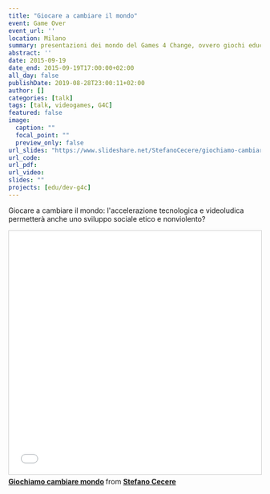 ```yaml
---
title: "Giocare a cambiare il mondo"
event: Game Over
event_url: ''
location: Milano
summary: presentazioni dei mondo del Games 4 Change, ovvero giochi educativi e di impatto sociale
abstract: ''
date: 2015-09-19
date_end: 2015-09-19T17:00:00+02:00
all_day: false
publishDate: 2019-08-28T23:00:11+02:00
author: []
categories: [talk]
tags: [talk, videogames, G4C]
featured: false
image:
  caption: ""
  focal_point: ""
  preview_only: false
url_slides: "https://www.slideshare.net/StefanoCecere/giochiamo-cambiare-mondo"
url_code:
url_pdf:
url_video:
slides: ""
projects: [edu/dev-g4c]
---
```


Giocare a cambiare il mondo: l'accelerazione tecnologica e videoludica permetterà anche uno sviluppo sociale etico e nonviolento?


<iframe src="//www.slideshare.net/slideshow/embed_code/key/3jHBCEbHBesoNt" width="595" height="485" frameborder="0" marginwidth="0" marginheight="0" scrolling="no" style="border:1px solid #CCC; border-width:1px; margin-bottom:5px; max-width: 100%;" allowfullscreen> </iframe> <div style="margin-bottom:5px"> <strong> <a href="//www.slideshare.net/StefanoCecere/giochiamo-cambiare-mondo" title="Giochiamo cambiare mondo" target="_blank">Giochiamo cambiare mondo</a> </strong> from <strong><a href="https://www.slideshare.net/StefanoCecere" target="_blank">Stefano Cecere</a></strong> </div>


 
